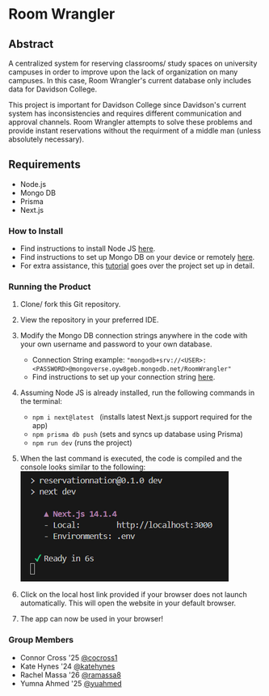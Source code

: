 # Room Wrangler

## Abstract
A centralized system for reserving classrooms/ study spaces on university campuses in order to improve upon the lack of organization on many campuses. In this case, Room Wrangler's current database only includes data for Davidson College.

This project is important for Davidson College since Davidson's current system has inconsistencies and requires different communication and approval channels. Room Wrangler attempts to solve these problems and provide instant reservations without the requirment of a middle man (unless absolutely necessary).

## Requirements
- Node.js
- Mongo DB
- Prisma
- Next.js

### How to Install
- Find instructions to install Node JS [here](https://nodejs.org/en/learn/getting-started/how-to-install-nodejs).
- Find instructions to set up Mongo DB on your device or remotely [here](https://www.mongodb.com/docs/manual/tutorial/getting-started/).
- For extra assistance, this [tutorial](https://www.youtube.com/watch?v=c_-b_isI4vg&t=3081s&ab_channel=CodeWithAntonio) goes over the project set up in detail.

### Running the Product
1. Clone/ fork this Git repository. 
2. View the repository in your preferred IDE. 
3. Modify the Mongo DB connection strings anywhere in the code with your own username and password to your own database.
   - Connection String example: ``` "mongodb+srv://<USER>:<PASSWORD>@mongoverse.oyw8geb.mongodb.net/RoomWrangler" ```
   - Find instructions to set up your connection string [here](https://www.mongodb.com/resources/products/fundamentals/mongodb-connection-string). 

4. Assuming Node JS is already installed, run the following commands in the terminal:
   - ```npm i next@latest ``` (installs latest Next.js support required for the app)
   - ```npm prisma db push``` (sets and syncs up database using Prisma)
   - ```npm run dev``` (runs the project)
5. When the last command is executed, the code is compiled and the console looks similar to the following:
    ![Image of code execution results in an IDE terminal](img/console.png)
6. Click on the local host link provided if your browser does not launch automatically. This will open the website in your default browser.
7. The app can now be used in your browser! 

### Group Members
- Connor Cross '25 [@cocross1](https://github.com/cocross1)
- Kate Hynes '24 [@katehynes](https://github.com/katehynes)
- Rachel Massa '26 [@ramassa8](https://github.com/ramassa8)
- Yumna Ahmed '25 [@yuahmed](https://github.com/yuahmed)

